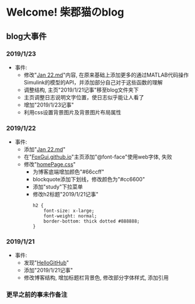 # Welcome! 柴郡猫のblog

## blog大事件

### 2019/1/23
+ 事件:
    + 修改"[Jan 22.md](https://github.com/FoxGui/FoxGui.github.io/blob/master/blog/Jan%2022.md)"内容, 在原来基础上添加更多的通过MATLAB代码操作Simulink的模型的API，并添加部分自己对于这些函数的理解
    + 调整结构, 主页"2019/1/21记事"移至blog文件夹下
    + 主页调整日志说明文字位置，使日志似乎能让人看了
    + 增加"2019/1/23记事"
    + 利用css设置背景图片及背景图片布局属性

### 2019/1/22
+ 事件:
    + 添加"[Jan 22.md](https://github.com/FoxGui/FoxGui.github.io/blob/master/blog/Jan%2022.md)"
    + 在"[FoxGui.github.io](https://github.com/FoxGui/FoxGui.github.io/blob/master/index.html)"主页添加"@font-face"使用web字体, 失败
    + 修改"[homePage.css](https://github.com/FoxGui/FoxGui.github.io/blob/master/css/homePage.css)"
        + 为博客底端增加颜色"#66ccff"
        + blockquote添加下划线，修改颜色为"#cc6600"
        + 添加"study"下拉菜单
        + 修改h2标题"2019/1/21记事"
            ```
            h2 {
                font-size: x-large;
                font-weight: normal;
                border-bottom: thick dotted #888888;
            }
            ```

### 2019/1/21
+ 事件:
    + 发现"[HelloGitHub](https://hellogithub.com/)"
    + 添加"2019/1/21记事"
    + 修改博客结构, 增加标题栏背景色, 修改部分字体样式, 添加引用

### 更早之前的事未作备注
